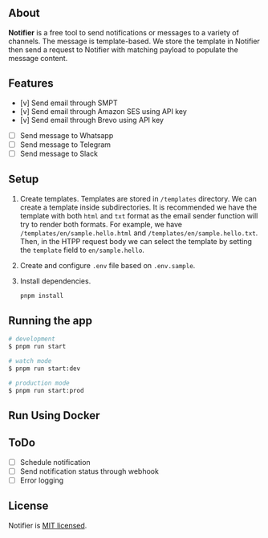 ## About

**Notifier** is a free tool to send notifications or messages to a variety of channels. The message is template-based. We store the template in Notifier then send a request to Notifier with matching payload to populate the message content.

## Features

- [v] Send email through SMPT
- [v] Send email through Amazon SES using API key
- [v] Send email through Brevo using API key
- [ ] Send message to Whatsapp
- [ ] Send message to Telegram
- [ ] Send message to Slack

## Setup

1. Create templates.
    Templates are stored in `/templates` directory. We can create a template inside subdirectories. It is recommended we have the template with both `html` and `txt` format as the email sender function will try to render both formats. 
    For example, we have `/templates/en/sample.hello.html` and `/templates/en/sample.hello.txt`. Then, in the HTPP request body we can select the template by setting the `template` field to `en/sample.hello`.

1. Create and configure `.env` file based on `.env.sample`.

1. Install dependencies.
    ```bash
    pnpm install
    ```

## Running the app

```bash
# development
$ pnpm run start

# watch mode
$ pnpm run start:dev

# production mode
$ pnpm run start:prod
```

## Run Using Docker


## ToDo

- [ ] Schedule notification
- [ ] Send notification status through webhook
- [ ] Error logging

## License

Notifier is [MIT licensed](LICENSE).

